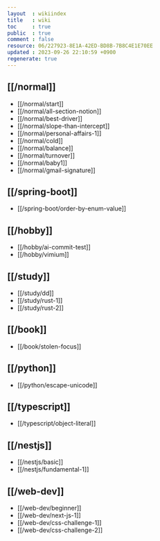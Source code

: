 ```yaml
---
layout  : wikiindex
title   : wiki
toc     : true
public  : true
comment : false
resource: 06/227923-8E1A-42ED-BD8B-7B8C4E1E70EE
updated : 2023-09-26 22:10:59 +0900
regenerate: true
---
```


## [[/normal]]
* [[/normal/start]]
* [[/normal/all-section-notion]]
* [[/normal/best-driver]]
* [[/normal/slope-than-intercept]]
* [[/normal/personal-affairs-1]]
* [[/normal/cold]]
* [[/normal/balance]]
* [[/normal/turnover]]
* [[/normal/baby1]]
* [[/normal/gmail-signature]]

## [[/spring-boot]]
* [[/spring-boot/order-by-enum-value]]

## [[/hobby]]
* [[/hobby/ai-commit-test]]
* [[/hobby/vimium]]

## [[/study]]
- [[/study/dd]]
- [[/study/rust-1]]
- [[/study/rust-2]]

## [[/book]]
- [[/book/stolen-focus]]

## [[/python]]
- [[/python/escape-unicode]]

## [[/typescript]]
- [[/typescript/object-literal]]

## [[/nestjs]]
- [[/nestjs/basic]]
- [[/nestjs/fundamental-1]]

## [[/web-dev]]
- [[/web-dev/beginner]]
- [[/web-dev/next-js-1]]
- [[/web-dev/css-challenge-1]]
- [[/web-dev/css-challenge-2]]
